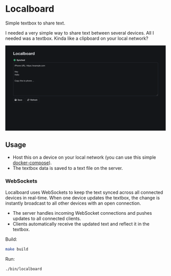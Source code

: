 # Localboard

Simple textbox to share text.

I needed a very simple way to share text between several devices. All I needed was a textbox. Kinda like a clipboard on your local network?

<img src="./public/example.png"/>

## Usage

- Host this on a device on your local network (you can use this simple [docker-compose](./docker-compose.yml)).
- The textbox data is saved to a text file on the server.

### WebSockets

Localboard uses WebSockets to keep the text synced across all connected devices in real-time. When one device updates the textbox, the change is instantly broadcast to all other devices with an open connection.

- The server handles incoming WebSocket connections and pushes updates to all connected clients.
- Clients automatically receive the updated text and reflect it in the textbox.

Build:
```bash
make build
```

Run:
```bash
./bin/localboard
```
